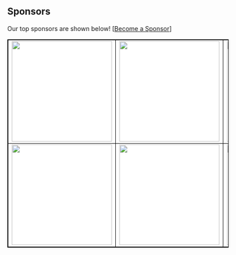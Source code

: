 ## Sponsors

Our top sponsors are shown below! [[Become a Sponsor](http://127.0.0.1:5001/readmesponsors-prod/us-central1/api/sponsors/xCKyzAsJamHIlfCdoet7)]

<table style="background-color: white; border: 1px solid black">
    <tbody>
        <tr width="1200px">
            <td width="300px" align="center" style="border: 1px solid black">
  <a href="http://127.0.0.1:5001/readmesponsors-prod/us-central1/api/sponsors/xCKyzAsJamHIlfCdoet7/0">
    <img src="https://storage.googleapis.com/readmesponsors-prod.firebasestorage.app/projects/xCKyzAsJamHIlfCdoet7/image_0.png" width="228"/>
  </a>
</td>
            <td width="300px" align="center" style="border: 1px solid black">
  <a href="http://127.0.0.1:5001/readmesponsors-prod/us-central1/api/sponsors/xCKyzAsJamHIlfCdoet7/1">
    <img src="https://storage.googleapis.com/readmesponsors-prod.firebasestorage.app/projects/xCKyzAsJamHIlfCdoet7/image_1.png" width="228"/>
  </a>
</td>
            <td width="300px" align="center" style="border: 1px solid black">
  <a href="http://127.0.0.1:5001/readmesponsors-prod/us-central1/api/sponsors/xCKyzAsJamHIlfCdoet7/2">
    <img src="https://storage.googleapis.com/readmesponsors-prod.firebasestorage.app/projects/xCKyzAsJamHIlfCdoet7/image_2.png" width="228"/>
  </a>
</td>
            <td width="300px" align="center" style="border: 1px solid black">
  <a href="http://127.0.0.1:5001/readmesponsors-prod/us-central1/api/sponsors/xCKyzAsJamHIlfCdoet7/3">
    <img src="https://storage.googleapis.com/readmesponsors-prod.firebasestorage.app/projects/xCKyzAsJamHIlfCdoet7/image_3.png" width="228"/>
  </a>
</td>
        </tr>
        <tr width="1200px">
            <td width="300px" align="center" style="border: 1px solid black">
  <a href="http://127.0.0.1:5001/readmesponsors-prod/us-central1/api/sponsors/xCKyzAsJamHIlfCdoet7/4">
    <img src="https://storage.googleapis.com/readmesponsors-prod.firebasestorage.app/projects/xCKyzAsJamHIlfCdoet7/image_4.png" width="228"/>
  </a>
</td>
            <td width="300px" align="center" style="border: 1px solid black">
  <a href="http://127.0.0.1:5001/readmesponsors-prod/us-central1/api/sponsors/xCKyzAsJamHIlfCdoet7/5">
    <img src="https://storage.googleapis.com/readmesponsors-prod.firebasestorage.app/projects/xCKyzAsJamHIlfCdoet7/image_5.png" width="228"/>
  </a>
</td>
            <td width="300px" align="center" style="border: 1px solid black">
  <a href="http://127.0.0.1:5001/readmesponsors-prod/us-central1/api/sponsors/xCKyzAsJamHIlfCdoet7/6">
    <img src="https://storage.googleapis.com/readmesponsors-prod.firebasestorage.app/projects/xCKyzAsJamHIlfCdoet7/image_6.png" width="228"/>
  </a>
</td>
            <td width="300px" align="center" style="border: 1px solid black">
  <a href="http://127.0.0.1:5001/readmesponsors-prod/us-central1/api/sponsors/xCKyzAsJamHIlfCdoet7/7">
    <img src="https://storage.googleapis.com/readmesponsors-prod.firebasestorage.app/projects/xCKyzAsJamHIlfCdoet7/image_7.png" width="228"/>
  </a>
</td>
        </tr>
    </tbody>
</table>
